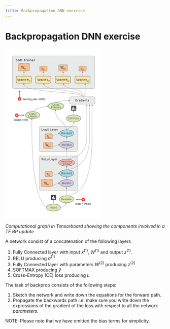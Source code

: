```yaml
---
title: Backpropagation DNN exercise
---
```


# Backpropagation DNN exercise

<img src="images/tensorflow.gif" width="60%">

_Computational graph in Tensorboard showing the components involved in a TF BP update_

A network consist of a concatenation of the following layers

1. Fully Connected layer with input $x^{(1)}$, $W^{(1)}$ and output $z^{(1)}$. 
2. RELU producing $a^{(1)}$
3. Fully Connected layer with parameters $W^{(2)}$ producing $z^{(2)}$
4. SOFTMAX producing $\hat{y}$
5. Cross-Entropy (CE) loss producing $L$

The task of backprop consists of the following steps:

1. Sketch the network and write down the equations for the forward path. 
2. Propagate the backwards path i.e. make sure you write down the expressions of the gradient of the loss with respect to all the network _parameters_. 

NOTE: Please note that we have omitted the bias terms for simplicity.
